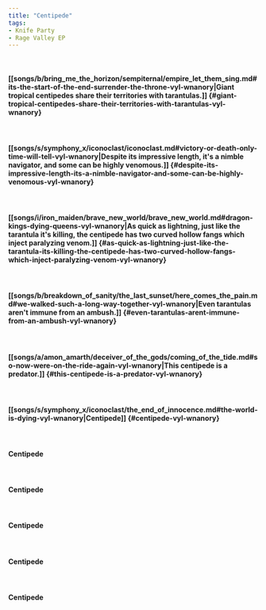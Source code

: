 ```yaml
---
title: "Centipede"
tags:
- Knife Party
- Rage Valley EP
---
```

&nbsp;
#### [[songs/b/bring_me_the_horizon/sempiternal/empire_let_them_sing.md#its-the-start-of-the-end-surrender-the-throne-vyl-wnanory|Giant tropical centipedes share their territories with tarantulas.]] {#giant-tropical-centipedes-share-their-territories-with-tarantulas-vyl-wnanory}
&nbsp;
#### [[songs/s/symphony_x/iconoclast/iconoclast.md#victory-or-death-only-time-will-tell-vyl-wnanory|Despite its impressive length, it's a nimble navigator, and some can be highly venomous.]] {#despite-its-impressive-length-its-a-nimble-navigator-and-some-can-be-highly-venomous-vyl-wnanory}
&nbsp;
#### [[songs/i/iron_maiden/brave_new_world/brave_new_world.md#dragon-kings-dying-queens-vyl-wnanory|As quick as lightning, just like the tarantula it's killing, the centipede has two curved hollow fangs which inject paralyzing venom.]] {#as-quick-as-lightning-just-like-the-tarantula-its-killing-the-centipede-has-two-curved-hollow-fangs-which-inject-paralyzing-venom-vyl-wnanory}
&nbsp;
#### [[songs/b/breakdown_of_sanity/the_last_sunset/here_comes_the_pain.md#we-walked-such-a-long-way-together-vyl-wnanory|Even tarantulas aren't immune from an ambush.]] {#even-tarantulas-arent-immune-from-an-ambush-vyl-wnanory}
&nbsp;
#### [[songs/a/amon_amarth/deceiver_of_the_gods/coming_of_the_tide.md#so-now-were-on-the-ride-again-vyl-wnanory|This centipede is a predator.]] {#this-centipede-is-a-predator-vyl-wnanory}
&nbsp;
#### [[songs/s/symphony_x/iconoclast/the_end_of_innocence.md#the-world-is-dying-vyl-wnanory|Centipede]] {#centipede-vyl-wnanory}
&nbsp;
#### Centipede
&nbsp;
#### Centipede
&nbsp;
#### Centipede
&nbsp;
#### Centipede
&nbsp;
#### Centipede
